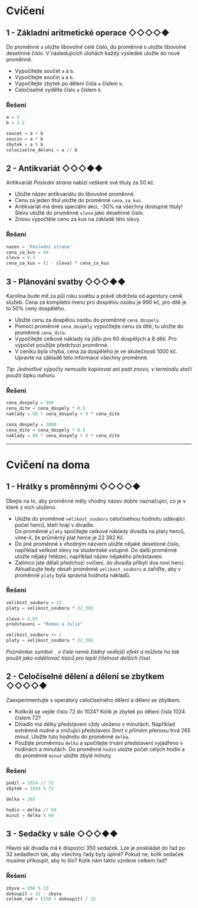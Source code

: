# Cvičení


## 1 - Základní aritmetické operace ◇◇◇◇◆

Do proměnné `a` uložte libovolné celé číslo, do proměnné `b` uložte libovolné desetinné číslo. V následujících úlohách
každý výsledek uložte do nové proměnné.

- Vypočítejte součet `a` a `b`.
- Vypočítejte součin `a` a `b`.
- Vypočítejte zbytek po dělení čísla `a` číslem `b`.
- Celočíselně vydělte číslo `a` číslem `b`.

### Řešení

```python
a = 5
b = 2.2

soucet = a + b
soucin = a * b
zbytek = a % b
celociselne_deleni = a // b
```

## 2 - Antikvariát ◇◇◇◆◆

Antikvariát *Poslední strana* nabízí veškeré své tituly za 50 kč.

- Uložte název antikvariátu do libovolné proměnné.
- Cenu za jeden titul uložte do proměnné `cena_za_kus`.
- Antikvariát má dnes speciální akci, -30% na všechny dostupné tituly! Slevu uložte do proměnné `sleva` jako desetinné
  číslo.
- Znovu vypočtěte cenu za kus na základě této slevy.

### Řešení

```python
nazev = 'Poslední strana'
cena_za_kus = 50
sleva = 0.3
cena_za_kus = (1 - sleva) * cena_za_kus
```

## 3 - Plánování svatby ◇◇◇◆◆

Karolína bude mít za půl roku svatbu a právě obdržela od agentury ceník služeb. Cena za kompletní menu pro dospělou
osobu je 990 kč, pro dítě je to 50% ceny dospělého.

- Uložte cenu za dospělou osobu do proměnné `cena_dospely`.
- Pomocí proměnné `cena_dospely` vypočítejte cenu za dítě, tu uložte do proměnné `cena_dite`.
- Vypočítejte celkové náklady na jídlo pro 60 dospělých a 8 dětí. Pro výpočet použijte předchozí proměnné.
- V ceníku byla chyba, cena za dospělého je ve skutečnosti 1000 kč. Upravte na základě této informace všechny proměnné.

*Tip: Jednotlivé výpočty nemusíte kopírovat ani psát znovu, v terminálu stačí použít šipku nahoru.*

### Řešení

```python
cena_dospely = 990
cena_dite = cena_dospely * 0.5
naklady = 60 * cena_dospely + 8 * cena_dite

cena_dospely = 1000
cena_dite = cena_dospely * 0.5
naklady = 60 * cena_dospely + 8 * cena_dite
```

---

# Cvičení na doma

## 1 - Hrátky s proměnnými ◇◇◇◇◆

Dbejte na to, aby proměnné měly vhodný název dobře naznačující, co je v které z nich uloženo.

- Uložte do proměnné `velikost_souboru` celočíselnou hodnotu udávající počet herců, kteří hrají v divadle.  
  Do proměnné `platy` spočítejte celkové náklady divadla na platy herců, víme-li, že průměrný plat herce je 22 392 Kč.
- Do jiné proměnné s vhodným názvem uložte nějaké desetinné číslo, například velikost slevy na studentské vstupné. Do
  další proměnné uložte nějaký řetězec, například název nějakého představení.
- Zatímco jste dělali předchozí cvičení, do divadla přibyli dva noví herci. Aktualizujte tedy obsah
  proměnné `velikost_souboru` a  zařiďte, aby v proměnné `platy` byla správná hodnota nákladů.

### Řešení

```python
velikost_souboru = 15
platy = velikost_souboru * 22_392

sleva = 0.65
predstaveni = "Romeo a Julie"

velikost_souboru += 2
platy = velikost_souboru * 22_392
```

*Poznámka: symbol `_` v čísle nemá žádný vedlejší efekt a můžete ho tak použít jako oddělovač tisíců pro lepší čitelnost
delších čísel.*

## 2 - Celočíselné dělení a dělení se zbytkem ◇◇◇◇◆

Zaexperimentujte s operátory celočíselného dělení a dělení se zbytkem.

- Kolikrát se vejde číslo 72 do 1024? Kolik je zbytek po dělení čísla 1024 číslem 72?
- Divadlo má délky představení vždy uloženo v minutách. Například extrémně nudné a zničující představení *Smrt v přímém
  přenosu* trvá 265 minut. Uložte tuto hodnotu do proměnné `delka`.
- Použijte proměnnou `delka` a spočítejte trvání představení vyjádřeno v hodinách a minutách. Do proměnné `hodin` uložte
  počet celých hodin a do proměnné `minut` uložte zbylé minuty.

### Řešení

```python
podil = 1024 // 72
zbytek = 1024 % 72

delka = 265

hodin = delka // 60
minut = delka % 60
```

## 3 - Sedačky v sále ◇◇◇◆◆

Hlavní sál divadla má k dispozici 350 sedaček. Lze je poskládat do řad po 32 sedadlech tak, aby všechny řady byly úplné?
Pokud ne, kolik sedaček musíme přikoupit, aby to šlo? Kolik nám takto vznikne celkem řad?

### Řešení

```python
zbyva = 350 % 32
dokoupit = 32 - zbyva
celkem_rad = (350 + dokoupit) / 32
```